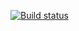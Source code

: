 [![Build status](https://ci.appveyor.com/api/projects/status/v6e3p52t802j4dov/branch/main?svg=true)](https://ci.appveyor.com/project/xXInnaXx/web-testing/branch/main)
